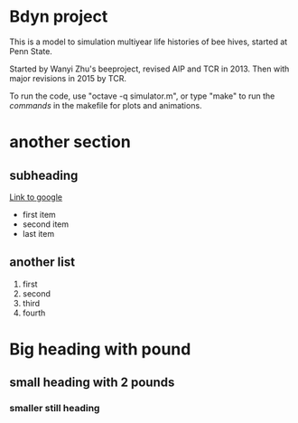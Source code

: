 Bdyn project
===============

This is a model to simulation multiyear life
histories of bee hives, started at Penn State.

Started by Wanyi Zhu's beeproject, revised AIP and TCR in 2013.
Then with major revisions in 2015 by TCR.

To run the code, use "octave -q simulator.m", or type "make" to run
the *commands* in the makefile for plots and animations.

another section
==================


subheading
-----------

[Link to google](https://www.google.com/)

+ first item
+ second item
+ last item

## another list

1. first
2. second
2. third
2. fourth

# Big heading with pound
## small heading with 2 pounds
### smaller still heading




